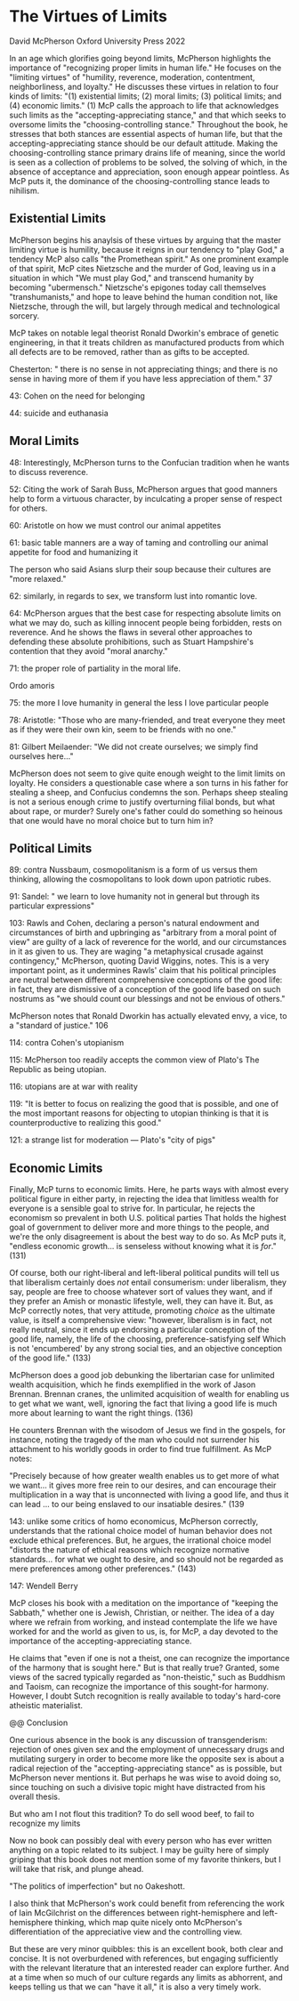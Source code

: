 # The Virtues of Limits


David McPherson 
Oxford University Press 
2022


In an age which glorifies going beyond limits, McPherson highlights the importance of "recognizing proper limits in
human life." He focuses on the "limiting virtues" of "humility, reverence, moderation, contentment, neighborliness, and
loyalty." He discusses these virtues in relation to four kinds of limits: "(1) existential limits; (2) moral limits; (3)
political limits; and (4) economic limits." (1) McP calls the approach to life that acknowledges such limits as the
"accepting-appreciating stance," and that which seeks to oversome limits the "choosing-controlling stance." Throughout
the book, he stresses that both stances are essential aspects of human life, but that the accepting-appreciating stance
should be our default attitude. Making the choosing-controlling stance primary drains life of meaning, since the world
is seen as a collection of problems to be solved, the solving of which, in the absence of acceptance and appreciation,
soon enough appear pointless. As McP puts it, the dominance of the choosing-controlling stance leads to nihilism.

## Existential Limits

McPherson begins his anaylsis of these virtues by arguing
that the master limiting virtue is humility, because it reigns in our tendency to "play God," a tendency McP also
calls "the Promethean spirit." As one prominent example of that spirit, McP cites Nietzsche and the murder of God, leaving
us in a situation in which "We must play God," and transcend humanity by becoming "ubermensch." Nietzsche's epigones
today call themselves "transhumanists," and hope to leave behind the human condition not, like Nietzsche, through the
will, but largely through medical and technological sorcery.

McP takes on notable legal theorist Ronald Dworkin's embrace of genetic engineering, in that it treats children as
manufactured products from which all defects are to be removed, rather than as gifts to be accepted.



Chesterton: " there is no sense in not appreciating things; and there is no sense in having more of them if you have less appreciation of them." 37



43: Cohen on the need for belonging


44: suicide and euthanasia

## Moral Limits

48: Interestingly, McPherson turns to the Confucian tradition when he wants to discuss reverence.

52: Citing the work of Sarah Buss, McPherson argues that good manners help to form a virtuous character, by inculcating a proper sense of respect for others.



60: Aristotle on how we must control our animal appetites

61: basic table manners are a way of taming and controlling our animal appetite for food and humanizing it

The person who said Asians slurp their soup because their cultures are "more relaxed."


62: similarly, in regards to sex, we transform lust into romantic love.


64:
McPherson argues that the best case for respecting absolute limits on what we may do, such as killing innocent people
being forbidden, rests on reverence. And he shows the flaws in several other approaches to defending these absolute
prohibitions, such as Stuart Hampshire's contention that they avoid "moral anarchy."



71: the proper role of partiality in the moral life.

Ordo amoris


75: the more I love humanity in general the less I love particular people


78: Aristotle: "Those who are many-friended, and treat everyone they meet as if they were their own kin, seem to be friends with no one."

81: Gilbert Meilaender: "We did not create ourselves; we simply find ourselves here..."





McPherson does not seem to give quite enough weight to the limit limits on loyalty. He considers a questionable case
where a son turns in his father for stealing a sheep, and Confucius condemns the son. Perhaps sheep stealing is not a
serious enough crime to justify overturning filial bonds, but what about rape, or murder? Surely one's father could do
something so heinous that one would have no moral choice but to turn him in?

## Political Limits

89: contra Nussbaum, cosmopolitanism is a form of us versus them thinking, allowing the cosmopolitans to look down upon patriotic rubes.



91: Sandel: " we learn to love humanity not in general but through its particular expressions"


103: 
Rawls and Cohen, declaring a person's natural endowment and circumstances of birth and upbringing as "arbitrary from a
moral point of view" are guilty of a lack of reverence for the world, and our circumstances in it as given to us. They
are waging "a metaphysical crusade against contingency," McPherson, quoting David Wiggins, notes. This is a very
important point, as it undermines Rawls' claim that his political principles are neutral between different comprehensive
conceptions of the good life: in fact, they are dismissive of a conception of the good life based on such nostrums as
"we should count our blessings and not be envious of others."


McPherson notes that Ronald Dworkin has actually elevated envy, a vice, to a "standard of justice." 106



114: contra Cohen's utopianism


115: McPherson too readily accepts the common view of Plato's The Republic as being utopian.

116: utopians are at war with reality


119: "It is better to focus on realizing the good that is possible, and one of the most important reasons for objecting to utopian thinking is that it is counterproductive to realizing this good."


121: a strange list for moderation — Plato's "city of pigs"


## Economic Limits

Finally, McP turns to economic limits. Here, he parts ways with almost every political figure in either party, in
rejecting the idea that limitless wealth for everyone is a sensible goal to strive for. In particular, he rejects the
economism so prevalent in both U.S. political parties That holds the highest goal of government to deliver more and more
things to the people, and we're the only disagreement is about the best way to do so.
As McP puts it, "endless economic growth... is senseless without knowing what it is *for*." (131)

Of course, both our right-liberal and left-liberal political pundits will tell us that liberalism certainly does *not*
entail consumerism: under liberalism, they say, people are free to choose whatever sort of values they want, and if they
prefer an Amish or monastic lifestyle, well, they can have it. But, as McP correctly notes, that very attitude,
promoting *choice* as the ultimate value, is itself a comprehensive view: "however, liberalism is in fact, not really
neutral, since it ends up endorsing a particular conception of the good life, namely, the life of the choosing,
preference-satisfying self Which is not 'encumbered' by any strong social ties, and an objective conception of the good
life." (133)

McPherson does a good job debunking the libertarian case for unlimited wealth acquisition, which he finds exemplified in
the work of Jason Brennan. Brennan cranes, the unlimited acquisition of wealth for enabling us to get what we want,
well, ignoring the fact that living a good life is much more about learning to want the right things. (136)

He counters Brennan with the wisodom of Jesus we find in the gospels, for instance, noting the tragedy of the man who
could not surrender his attachment to his worldly goods in order to find true fulfillment. As McP notes:

"Precisely because of how greater wealth enables us to get more of what we want... it gives more free rein to our
desires, and can encourage their multiplication in a way that is unconnected with living a good life, and thus it can
lead ... to our being enslaved to our insatiable desires." (139

143: unlike some critics of homo economicus, McPherson correctly, understands that the rational choice model of human
behavior does not exclude ethical preferences. But, he argues, the irrational choice model "distorts the nature of
ethical reasons which recognize normative standards... for what we ought to desire, and so should not be regarded as
mere preferences among other preferences." (143)

147: Wendell Berry


McP closes his book with a meditation on the importance of "keeping the Sabbath," whether one is Jewish, Christian, or
neither. The idea of a day where we refrain from working, and instead contemplate the life we have worked for and the
world as given to us, is, for McP, a day devoted to the importance of the accepting-appreciating stance.

He claims that "even if one is not a theist, one can recognize the importance of the harmony that is sought here."
But is that really true? Granted, some views of the sacred typically regarded as "non-theistic," such as Buddhism and
Taoism, can recognize the importance of this sought-for harmony. However, I doubt Sutch recognition is really available
to today's hard-core atheistic materialist.


@@ Conclusion


One curious absence in the book is any discussion of transgenderism: rejection of ones given sex and the employment of
unnecessary drugs and mutilating surgery in order to become more like the opposite sex is about a radical rejection of
the "accepting-appreciating stance" as is possible, but McPherson never mentions it. But perhaps he was wise to avoid
doing so, since touching on such a divisive topic might have distracted from his overall thesis.


But who am I not flout this tradition? To do sell wood beef, to fail to recognize my limits

Now no book can possibly deal with every person who has ever written anything on a topic related to its subject.
I may be guilty here of simply griping that this book does not mention some of my favorite thinkers, but I will take that risk, and plunge ahead.


"The politics of imperfection" but no Oakeshott.

I also think that McPherson's work could benefit from referencing the work of Iain McGilchrist on the differences
between right-hemisphere and left-hemisphere thinking, which map quite nicely onto McPherson's differentiation of the
appreciative view and the controlling view.

But these are very minor quibbles: this is an excellent book, both clear and concise. It is not overburdened with references, but
engaging sufficiently with the relevant literature that an interested reader can explore further. And at a time when so
much of our culture regards any limits as abhorrent, and keeps telling us that we can "have it all," it is also a very
timely work.




 
